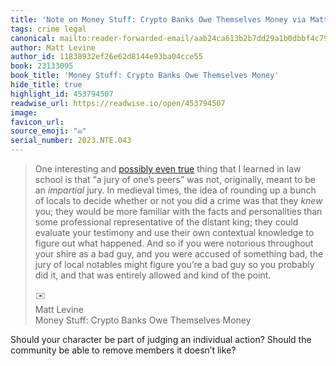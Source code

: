 ```yaml
---
title: 'Note on Money Stuff: Crypto Banks Owe Themselves Money via Matt Levine'
tags: crime legal
canonical: mailto:reader-forwarded-email/aab24ca613b2b7dd29a1b0dbbf4c798e
author: Matt Levine
author_id: 11838932ef26e62d8144e93ba04cce55
book: 23133095
book_title: 'Money Stuff: Crypto Banks Owe Themselves Money'
hide_title: true
highlight_id: 453794507
readwise_url: https://readwise.io/open/453794507
image:
favicon_url:
source_emoji: "✉️"
serial_number: 2023.NTE.043
---
```

> One interesting and [possibly even true](https://link.mail.bloombergbusiness.com/click/30210082.423969/aHR0cHM6Ly9lbi53aWtpcGVkaWEub3JnL3dpa2kvSnVyeSNIaXN0b3JpY2FsX3Jvb3Rz/63b6506f00dc2a96fe05ce2cB4ca5a17f) thing that I learned in law school is that “a jury of one’s peers” was not, originally, meant to be an *impartial* jury. In medieval times, the idea of rounding up a bunch of locals to decide whether or not you did a crime was that they *knew* you; they would be more familiar with the facts and personalities than some professional representative of the distant king; they could evaluate your testimony and use their own contextual knowledge to figure out what happened. And so if you were notorious throughout your shire as a bad guy, and you were accused of something bad, the jury of local notables might figure you’re a bad guy so you probably did it, and that was entirely allowed and kind of the point.
> <div class="quoteback-footer"><div class="quoteback-avatar"><span class="mini-emoji"> ✉️</span></div><div class="quoteback-metadata"><div class="metadata-inner"><span style="display:none">FROM:</span><div aria-label="Matt Levine" class="quoteback-author"> Matt Levine</div><div aria-label="Money Stuff: Crypto Banks Owe Themselves Money" class="quoteback-title"> Money Stuff: Crypto Banks Owe Themselves Money</div></div></div></div>

Should your character be part of judging an individual action? Should the community be able to remove members it doesn’t like?